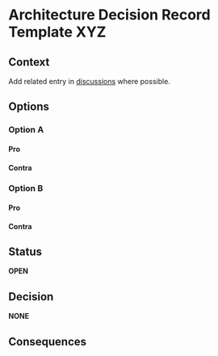 # Architecture Decision Record Template XYZ

## Context
Add related entry in [discussions](https://github.com/replikativ/datahike/discussions) where possible.

## Options

### Option A

#### Pro

#### Contra

### Option B

#### Pro

#### Contra

## Status

**OPEN**

## Decision

**NONE**

## Consequences

  
